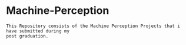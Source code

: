 # Machine-Perception

    This Repository consists of the Machine Perception Projects that i have submitted during my
    post graduation.

